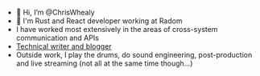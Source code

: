- 👋 Hi, I’m @ChrisWhealy
- 👀 I'm Rust and React developer working at Radom
- I have worked most extensively in the areas of cross-system communication and APIs
- [Technical writer and blogger](https://awesome.red-badger.com/)
- Outside work, I play the drums, do sound engineering, post-production and live streaming (not all at the same time though...)
